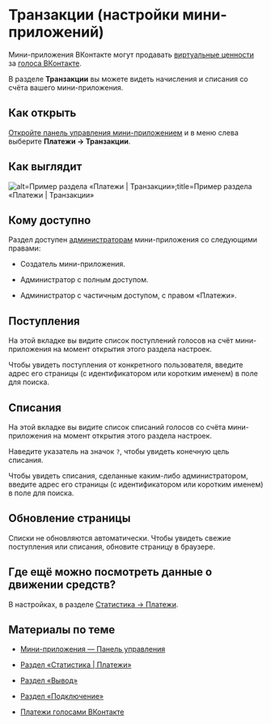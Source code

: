 
<!-- ---
title: 'Мини-приложения | Панель управления | Платежи | Транзакции'
is_hidden: false
is_search_available: true
menu: 'main_menu'
visible_to_search_robots: true
meta_description: 
redirect_to: 
lang: ru
--- -->

<!-- Редакцией проверено -->

<!-- mini-apps/settings/payments/transactions -->

# Транзакции (настройки мини-приложений)

Мини-приложения ВКонтакте могут продавать [виртуальные ценности](mini-apps/glossary#Виртуальная%20ценность) за [голоса ВКонтакте](mini-apps/glossary#Голос).

В разделе **Транзакции** вы можете видеть начисления и списания со счёта вашего мини-приложения.

## Как открыть

[Откройте панель управления мини-приложением](mini-apps/settings/overview) и в меню слева выберите **Платежи&nbsp;&rarr; Транзакции**.

## Как выглядит

<!-- exclusions/_images/mini-apps/settings/payments/transactions-page.png -->
![alt=Пример раздела «Платежи | Транзакции»;title=Пример раздела «Платежи | Транзакции»](eb8609322ccff4b50f4f5e1a782f629cda2a27febbd2bb825a1fb20c "6363973320835250591")

## Кому доступно

Раздел доступен [администраторам](mini-apps/settings/managers) мини-приложения со следующими правами:

* Создатель мини-приложения.

* Администратор с полным доступом.

* Администратор с частичным доступом, с правом «Платежи».

## Поступления

На этой вкладке вы видите список поступлений голосов на счёт мини-приложения на момент открытия этого раздела настроек.

Чтобы увидеть поступления от конкретного пользователя, введите адрес его страницы (с идентификатором или коротким именем) в поле для поиска.

## Списания

На этой вкладке вы видите список списаний голосов со счёта мини-приложения на момент открытия этого раздела настроек.

Наведите указатель на значок `?`, чтобы увидеть конечную цель списания.

Чтобы увидеть списания, сделанные каким-либо администратором, введите адрес его страницы (с идентификатором или коротким именем) в поле для поиска.

## Обновление страницы

Списки не обновляются автоматически. Чтобы увидеть свежие поступления или списания, обновите страницу в браузере.

## Где ещё можно посмотреть данные о движении средств?

В настройках, в разделе [Статистика &rarr; Платежи](mini-apps/settings/stats/payments).

## Материалы по теме

* [Мини-приложения — Панель управления](mini-apps/settings/overview)

* [Раздел «Статистика | Платежи»](mini-apps/settings/stats/payments)

* [Раздел «Вывод»](mini-apps/settings/payments/withdrawal)

* [Раздел «Подключение»](mini-apps/settings/payments/setting-up)

* [Платежи голосами ВКонтакте](api/payments/getting-started)

